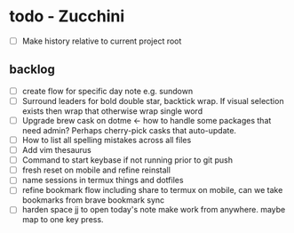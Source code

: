 # todo - Zucchini

- [ ] Make history relative to current project root

## backlog

- [ ] create flow for specific day note e.g. sundown
- [ ] Surround leaders for bold double star, backtick wrap. If visual selection
  exists then wrap that otherwise wrap single word
- [ ] Upgrade brew cask on dotme <- how to handle some packages that need admin?
  Perhaps cherry-pick casks that auto-update.
- [ ] How to list all spelling mistakes across all files
- [ ] Add vim thesaurus
- [ ] Command to start keybase if not running prior to git push
- [ ] fresh reset on mobile and refine reinstall
- [ ] name sessions in termux things and dotfiles
- [ ] refine bookmark flow including share to termux on mobile, can we take
  bookmarks from brave bookmark sync
- [ ] harden space jj to open today's note make work from anywhere. maybe map to
  one key press.
